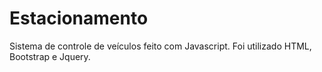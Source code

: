# Estacionamento
Sistema de controle de veículos feito com Javascript. Foi utilizado HTML, Bootstrap e Jquery.
